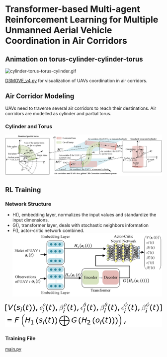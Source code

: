 # Transformer-based Multi-agent Reinforcement Learning for Multiple Unmanned Aerial Vehicle Coordination in Air Corridors
## Animation on torus-cylinder-cylinder-torus


![cylinder-torus-torus-cylinder.gif](test%20and%20visualization%2Fmd_present%2Fcylinder-torus-torus-cylinder.gif)

[D3MOVE_v4.py](test%20and%20visualization%2FD3MOVE_v4.py) for visualization of UAVs coordination in air corridors. 

##  Air Corridor Modeling
UAVs need to traverse several air corridors to reach their destinations.
Air corridors are modelled as cylinder and partial torus.
### Cylinder and Torus
![Air_corridor.jpg](test%20and%20visualization%2Fmd_present%2FAir_corridor.jpg)

## RL Training
### Network Structure
- H(), embedding layer, normalizes the input values and standardize the input dimensions.
- G(), transformer layer, deals with stochastic neighbors information
- F(), actor-critic network combined.
![TransRL.jpg](test%20and%20visualization%2Fmd_present%2FTransRL.jpg)


![network function.png](test%20and%20visualization%2Fmd_present%2Fnetwork%20function.png)

### Training File
[main.py](rl_multi_3d_trans%2Fmain.py)

